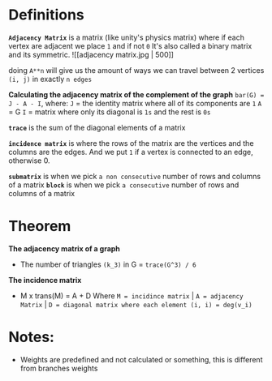 # Definitions
**`Adjacency Matrix`** is a matrix (like unity's physics matrix) where if each vertex are adjacent we place `1` and if not `0`
It's also called a binary matrix and its symmetric.
![[adjacency matrix.jpg | 500]]

doing `A**n` will give us the amount of ways we can travel between 2 vertices `(i, j)` in exactly `n edges`

**Calculating the adjacency matrix of the complement of the graph**
`bar(G) = J - A - I`, where:
`J` = the identity matrix where all of its components are `1`
`A` = G
`I` = matrix where only its diagonal is `1s` and the rest is `0s`

**`trace`** is the sum of the diagonal elements of a matrix

**`incidence matrix`** is where the rows of the matrix are the vertices and the columns are the edges. And we put `1` if a vertex is connected to an edge, otherwise 0.

**`submatrix`** is when we pick `a non consecutive` number of rows and columns of a matrix
**`block`** is when we pick `a consecutive` number of rows and columns of a matrix

# Theorem
**The adjacency matrix of a graph**
- The number of triangles `(k_3)` in G = `trace(G^3) / 6`

**The incidence matrix**
- M x trans(M) = A + D
Where `M = incidince matrix` | `A = adjacency Matrix` | `D = diagonal matrix where each element (i, i) = deg(v_i)`

# Notes:
- Weights are predefined and not calculated or something, this is different from branches weights 
